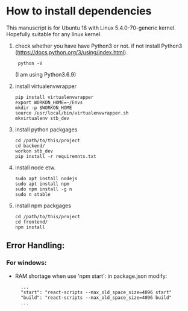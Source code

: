 # How to install dependencies

This manuscript is for Ubuntu 18 with Linux 5.4.0-70-generic kernel. Hopefully suitable for any linux kernel.

1.  check whether you have have Python3 or not. if not install Python3 (https://docs.python.org/3/using/index.html).

         python -V

    (I am using Python3.6.9)

2.  install virtualenvwrapper

        pip install virtualenvwrapper
        export WORKON_HOME=~/Envs
        mkdir -p $WORKON_HOME
        source /usr/local/bin/virtualenvwrapper.sh
        mkvirtualenv stb_dev

3.  install python packgages

        cd /path/to/this/project
        cd backend/
        workon stb_dev
        pip install -r requiremnts.txt

4.  install node etw.

        sudo apt install nodejs
        sudo apt install npm
        sudo npm install -g n
        sudo n stable

5.  install npm packgages

        cd /path/to/this/project
        cd frontend/
        npm install

## Error Handling:

### For windows:

- RAM shortage when use 'npm start':
  in package.json modify:

        ...
        "start": "react-scripts --max_old_space_size=4096 start"
        "build": "react-scripts --max_old_space_size=4096 build"
        ...
